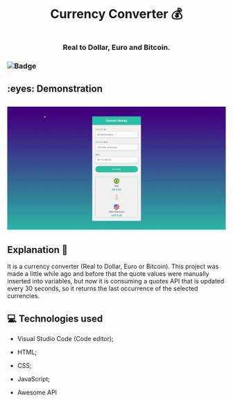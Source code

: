 # 
<h1 align = center> Currency Converter 💰<h1>
 <h3 align = center> Real to Dollar, Euro and Bitcoin. <h3>
 
![Badge](https://img.shields.io/static/v1?label=DEV&message=Tamila&color=4b0082&style=flat&logo=)
   
<h2>:eyes: Demonstration <h2>
  
![page](https://github.com/TamilaCambe/Convert-Money-JS/blob/main/assets/Design%20sem%20nome%20(5).gif)
 
 ## Explanation 📑
 
 <p> It is a currency converter (Real to Dollar, Euro or Bitcoin). This project was made a little while ago and before that the quote values ​​were manually inserted into variables, but now it is consuming a quotes API that is updated every 30 seconds, so it returns the last occurrence of the selected currencies.<p>
   
## 💻 Technologies used

 * Visual Studio Code (Code editor);

* HTML;

* CSS;
   
* JavaScript;
 
* Awesome API

